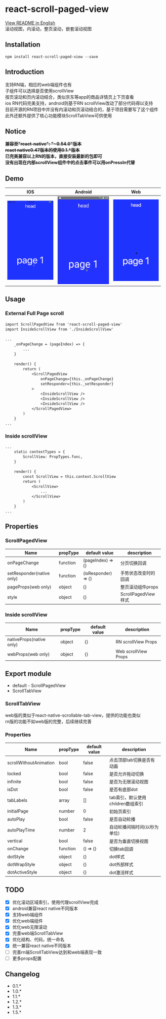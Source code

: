 # react-scroll-paged-view
[View README in English](./README.md)  
滚动视图，内滚动，整页滚动，嵌套滚动视图  

## Installation
```
npm install react-scroll-paged-view --save
```

## Introduction
支持RN端，相应的web端组件也有  
子组件可以选择是否使用scrollView  
按页滚动和页内滚动结合，类似京东等app的商品详情页上下页查看  
ios RN代码完美支持，android则基于RN scrollView改动了部分代码得以支持  
目前开源的RN项目中并没有内滚动和页滚动结合的，基于项目需要写了这个组件  
此外还额外提供了核心功能模块ScrollTabView可供使用

## Notice
~~**兼容至"react-native": "~0.54.0"版本**~~  
~~**react native0.47版本的使用0.1.\*版本**~~  
**已完美兼容以上RN的版本，直接安装最新的包即可**  
**没有出现在内部scrollView组件中的点击事件可以用onPressIn代替**  

## Demo
| IOS | Android | Web |
| --- | ------- | --- |
| ![IOS](./demo.ios.gif) | ![Android](./demo.android.gif) | ![Web](./demo.web.gif) |

## Usage

### External Full Page scroll
```
import ScrollPagedView from 'react-scroll-paged-view'
import InsideScrollView from './InsideScrollView'

...
    _onPageChange = (pageIndex) => {
        ...
    }

    render() {
        return (
            <ScrollPagedView
                onPageChange={this._onPageChange}
                setResponder={this._setResponder}
            >
                <InsideScrollView />
                <InsideScrollView />
                <InsideScrollView />
            </ScrollPagedView>
        )
    }
...
```

### Inside scrollView
```
...
    static contextTypes = {
        ScrollView: PropTypes.func,
    }

    render() {
        const ScrollView = this.context.ScrollView
        return (
            <ScrollView>
                ...
            </ScrollView>
        )
    }
...
```

## Properties

### ScrollPagedView
Name | propType | default value | description
--- | --- | --- | ---
onPageChange | function | (pageIndex) => {} | 分页切换回调
setResponder(native only) | function | (isResponder) => {} | 手势状态改变时的回调
pageProps(web only) | object | {} | 整页滚动组件props
style | object | {} | ScrollPagedView样式

### Inside scrollView
Name | propType | default value | description
--- | --- | --- | ---
nativeProps(native only) | object | {} | RN scrollView Props
webProps(web only) | object | {} | Web scrollView Props

## Export module
- default - ScrollPagedView
- ScrollTabView

### ScrollTabView
web版的类似于react-native-scrollable-tab-view，提供的功能也类似  
rn版的功能不如web版的完整，后续继续完善  

### Properties
Name | propType | default value | description
--- | --- | --- | ---
scrollWithoutAnimation | bool | false | 点击顶部tab切换是否有动画
locked | bool | false | 是否允许拖动切换
infinite | bool | false | 是否为无限滚动视图
isDot | bool | false | 是否有底部dot
tabLabels | array | [] | tab索引，默认使用children数组索引
initialPage | number | 0 | 初始页索引
autoPlay | bool | false | 是否自动轮播
autoPlayTime | number | 2 | 自动轮播间隔时间(以秒为单位)
vertical | bool | false | 是否为垂直切换视图
onChange | function | () => {} | 切换tab回调
dotStyle | object | {} | dot样式
dotWrapStyle | object | {} | dot外部样式
dotActiveStyle | object | {} | dot激活样式

## TODO
- [x] 优化滚动区域索引，使用代理scrollView完成
- [x] android兼容react native不同版本
- [x] 支持web端组件
- [x] 优化web端组件
- [x] 优化web无限滚动
- [x] 完善web端ScrollTabView
- [x] 优化结构、代码，统一命名
- [x] 统一兼容react native不同版本
- [ ] 完善rn端ScrollTabView达到和web端表现一致
- [ ] 更多props配置

## Changelog
- 0.1.*
- 1.0.*
- 1.1.*
- 1.2.*
- 1.3.*
- 1.5.*
